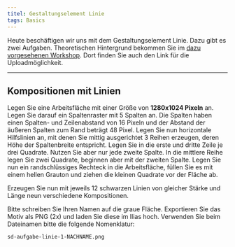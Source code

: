 ```yaml
---
titel: Gestaltungselement Linie
tags: Basics
---
```


Heute beschäftigen wir uns mit dem Gestaltungselement Linie. Dazu gibt es zwei Aufgaben. Theoretischen Hintergrund bekommen Sie im [dazu vorgesehenen Workshop](https://th-koeln.github.io/mi-bachelor-screendesign/lehrveranstaltungen/025-workshop-linie/). Dort finden Sie auch den Link für die Uploadmöglichkeit.

---

## Kompositionen mit Linien

Legen Sie eine Arbeitsfläche mit einer Größe von **1280x1024 Pixeln** an. Legen Sie darauf ein Spaltenraster mit 5 Spalten an. Die Spalten haben einen Spalten- und Zeilenabstand von 16 Pixeln und der Abstand der äußeren Spalten zum Rand beträgt 48 Pixel. Legen Sie nun horizontale Hilfslinien an, mit denen Sie mittig ausgerichtet 3 Reihen erzeugen, deren Höhe der Spaltenbreite entspricht. Legen Sie in die erste und dritte Zeile je drei Quadrate. Nutzen Sie aber nur jede zweite Spalte. In die mittlere Reihe legen Sie zwei Quadrate, beginnen aber mit der zweiten Spalte. Legen Sie nun ein randschlüssiges Rechteck in die Arbeitsfläche, füllen Sie es mit einem hellen Grauton und ziehen die kleinen Quadrate vor der Fläche ab.

Erzeugen Sie nun mit jeweils 12 schwarzen Linien von gleicher Stärke und Länge neun verschiedene Kompositionen.

Bitte schreiben Sie Ihren Namen auf die graue Fläche. Exportieren Sie das Motiv als PNG (2x) und laden Sie diese im Ilias hoch. Verwenden Sie beim Dateinamen bitte die folgende Nomenklatur:

`sd-aufgabe-linie-1-NACHNAME.png`

<!--
Hier ein kleines Beispiel der Arbeitsfläche:

<img src="../../download/workshops/punkt-linie/beispiel-linie-1.png" alt="Beispiel zur Aufgabe 1" style="max-height:80vh">
-->

<!--
## Linie 2: Varianten

Legen Sie eine weiße Arbeitsfläche mit einer Größe von **990x1440 Pixeln** an. Platzieren ein weißes Quadrat mit einem schwarzen Rand auf der Fläche. Das Quadrat sollte 40 Pixel Abstand zum Rand und 56 Pixel Abstand nach oben haben. Ziehen Sie nun horizontale Hilfslinien in verschiedenen Abständen in das Quadrat. Sie können hierbei auch auf bewährte Zahlenfolgen, wie die Fibonacci-Folge oder die Renard-Serie verwenden.

Zeichnen Sie nun vertikale Linien in die Reihen. Der horizontale Abstand zwischen zwei Linien muss innerhalb einer Reihe immer der selbe sein. Zwischen den Reihen muss er unterschiedlich sein. Damit erhalten Sie Ihre Ausgangskomposition. Ergänzen Sie diese um Ihren Namen und eine Navigation. Duplizieren Sie die Arbeitsfläche oder erzeugen Sie vier weitere Varianten, in dem Sie lediglich Linien aus der Ausgangskomposition entfernen.

Verknüpfen Sie die einzelnen Motive über die Navigation. Nutzen Sie dabei eine Überblendung als Übergang (falls möglich).

Exportieren Sie das Motiv als PNG (2x) und laden Sie diese im Ilias hoch. Verwenden Sie beim Dateinamen bitte die folgende Nomenklatur:

```sd-aufgabe-linie-2-NACHNAME.png```

Hier ein kleines Beispiel einer möglichen Ausgangsposition:

<img src="../../download/workshops/punkt-linie/beispiel-linie-2.png" alt="Beispiel zur Aufgabe 2" style="max-height:80vh"> -->
